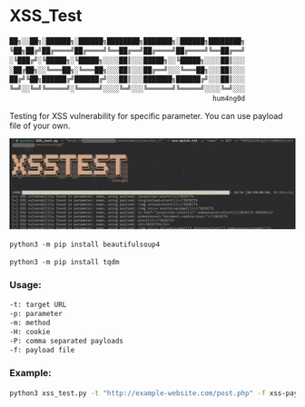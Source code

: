 # XSS_Test

```bash
██╗░░██╗░██████╗░██████╗████████╗███████╗░██████╗████████╗
╚██╗██╔╝██╔════╝██╔════╝╚══██╔══╝██╔════╝██╔════╝╚══██╔══╝
░╚███╔╝░╚█████╗░╚█████╗░░░░██║░░░█████╗░░╚█████╗░░░░██║░░░
░██╔██╗░░╚═══██╗░╚═══██╗░░░██║░░░██╔══╝░░░╚═══██╗░░░██║░░░
██╔╝╚██╗██████╔╝██████╔╝░░░██║░░░███████╗██████╔╝░░░██║░░░
╚═╝░░╚═╝╚═════╝░╚═════╝░░░░╚═╝░░░╚══════╝╚═════╝░░░░╚═╝░░░
                                                  hum4ng0d
```

Testing for XSS vulnerability for specific parameter. You can use payload file of your own. 

![xss_test](xss_test.png)

`python3 -m pip install beautifulsoup4`

`python3 -m pip install tqdm`

### Usage:

```
-t: target URL
-p: parameter
-m: method
-H: cookie
-P: comma separated payloads
-f: payload file
```

### Example:

```bash 
python3 xss_test.py -t "http://example-website.com/post.php" -f xss-payload.txt -p "name" -m GET -H "COOKIES"
```

